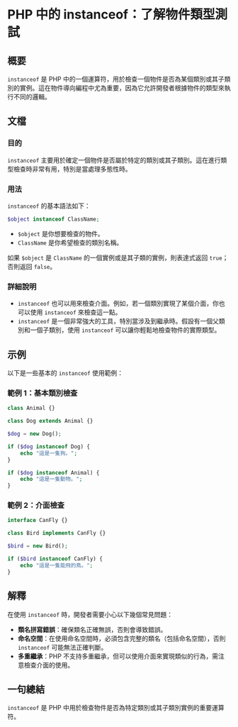 <!--
Meta Description: # PHP 中的 instanceof：了解物件類型測試 ## 概要 `instanceof` 是 PHP 中的一個運算符，用於檢查一個物件是否為某個類別或其子類別的實例。這在物件導向編程中尤為重要，因為它允許開發者根據物件的類型來執行不同的邏輯。 ## 文檔 ### 目的 `instanceof`...
Meta Keywords: instanceof, php, dog, bird, object
-->

# PHP 中的 instanceof：了解物件類型測試

## 概要
`instanceof` 是 PHP 中的一個運算符，用於檢查一個物件是否為某個類別或其子類別的實例。這在物件導向編程中尤為重要，因為它允許開發者根據物件的類型來執行不同的邏輯。

## 文檔
### 目的
`instanceof` 主要用於確定一個物件是否屬於特定的類別或其子類別。這在進行類型檢查時非常有用，特別是當處理多態性時。

### 用法
`instanceof` 的基本語法如下：
```php
$object instanceof ClassName;
```
- `$object` 是你想要檢查的物件。
- `ClassName` 是你希望檢查的類別名稱。

如果 `$object` 是 `ClassName` 的一個實例或是其子類的實例，則表達式返回 `true`；否則返回 `false`。

### 詳細說明
- `instanceof` 也可以用來檢查介面。例如，若一個類別實現了某個介面，你也可以使用 `instanceof` 來檢查這一點。
- `instanceof` 是一個非常強大的工具，特別當涉及到繼承時。假設有一個父類別和一個子類別，使用 `instanceof` 可以讓你輕鬆地檢查物件的實際類型。

## 示例
以下是一些基本的 `instanceof` 使用範例：

### 範例 1：基本類別檢查
```php
class Animal {}

class Dog extends Animal {}

$dog = new Dog();

if ($dog instanceof Dog) {
    echo "這是一隻狗。";
}

if ($dog instanceof Animal) {
    echo "這是一隻動物。";
}
```

### 範例 2：介面檢查
```php
interface CanFly {}

class Bird implements CanFly {}

$bird = new Bird();

if ($bird instanceof CanFly) {
    echo "這是一隻能飛的鳥。";
}
```

## 解釋
在使用 `instanceof` 時，開發者需要小心以下幾個常見問題：
- **類名拼寫錯誤**：確保類名正確無誤，否則會導致錯誤。
- **命名空間**：在使用命名空間時，必須包含完整的類名（包括命名空間），否則 `instanceof` 可能無法正確判斷。
- **多重繼承**：PHP 不支持多重繼承，但可以使用介面來實現類似的行為，需注意檢查介面的使用。

## 一句總結
`instanceof` 是 PHP 中用於檢查物件是否為特定類別或其子類別實例的重要運算符。